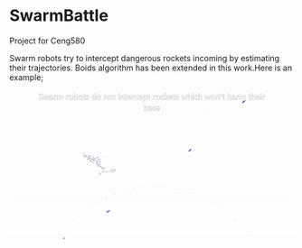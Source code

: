 # SwarmBattle
Project for Ceng580

Swarm robots try to intercept dangerous rockets incoming by estimating their trajectories. Boids algorithm has been extended in this work.Here is an example;

![alt text](https://github.com/yatiyr/SwarmBattle/blob/master/interceptionExample.gif "Logo Title Text 1")
